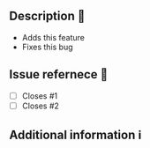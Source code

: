 ## Description 📖
<!-- Write a short description about the Pull Request. -->

- Adds this feature
- Fixes this bug

## Issue refernece 🥥
<!-- uses the Closes keyword to automatically close issues after merging -->
- [ ] Closes #1
- [ ] Closes #2

## Additional information ℹ️
<!-- add any additional remarks or screenshots here -->
